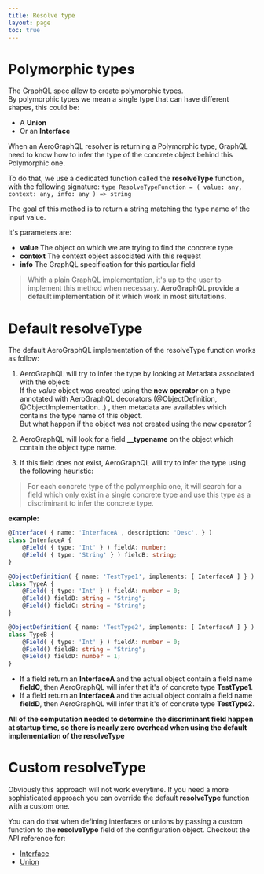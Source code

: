 ```yaml
---
title: Resolve type
layout: page
toc: true
---
```


# Polymorphic types

The GraphQL spec allow to create polymorphic types.  
By polymorphic types we mean a single type that can have different shapes, this could be:
* A **Union**
* Or an **Interface**

When an AeroGraphQL resolver is returning a Polymorphic type, GraphQL need to know how to infer the type of the concrete object behind this Polymorphic one.

To do that, we use a dedicated function called the **resolveType** function, with the following signature:
`type ResolveTypeFunction = ( value: any, context: any, info: any ) => string`

The goal of this method is to return a string matching the type name of the input value.

It's parameters are:
* **value** The object on which we are trying to find the concrete type
* **context** The context object associated with this request
* **info** The GraphQL specification for this particular field

> Whith a plain GraphQL implementation, it's up to the user to implement this method when necessary.
> **AeroGraphQL provide a default implementation of it which work in most situtations.**

# Default resolveType

The default AeroGraphQL implementation of the resolveType function works as follow:

1. AeroGraphQL will try to infer the type by looking at Metadata associated with the object:  
If the *value* object was created using the **new operator** on a type annotated with AeroGraphQL decorators (@ObjectDefinition, @ObjectImplementation...) , then metadata are availables which contains the type name of this object.  
But what happen if the object was not created using the new operator ?

2. AeroGraphQL will look for a field **__typename** on the object which contain the object type name.

3. If this field does not exist, AeroGraphQL will try to infer the type using the following heuristic:  
> For each concrete type of the polymorphic one, it will search for a field which only exist in a single concrete type and use this type as a discriminant to infer the concrete type.  

**example:**
```typescript
@Interface( { name: 'InterfaceA', description: 'Desc', } )
class InterfaceA {
    @Field( { type: 'Int' } ) fieldA: number;
    @Field( { type: 'String' } ) fieldB: string;
}

@ObjectDefinition( { name: 'TestType1', implements: [ InterfaceA ] } )
class TypeA {
    @Field( { type: 'Int' } ) fieldA: number = 0;
    @Field() fieldB: string = "String";
    @Field() fieldC: string = "String";
}

@ObjectDefinition( { name: 'TestType2', implements: [ InterfaceA ] } )
class TypeB {
    @Field( { type: 'Int' } ) fieldA: number = 0;
    @Field() fieldB: string = "String";
    @Field() fieldD: number = 1;
}
```

* If a field return an **InterfaceA** and the actual object contain a field name **fieldC**, then AeroGraphQL will infer that it's of concrete type **TestType1**.  
* If a field return an **InterfaceA** and the actual object contain a field name **fieldD**, then AeroGraphQL will infer that it's of concrete type **TestType2**.  

**All of the computation needed to determine the discriminant field happen at startup time, so there is nearly zero overhead when using the default implementation of the resolveType**

# Custom resolveType
Obviously this approach will not work everytime. 
If you need a more sophisticated approach you can override the default **resolveType** function with a custom one.

You can do that when defining interfaces or unions by passing a custom function fo the **resolveType** field of the configuration object.
Checkout the API reference for:
* [Interface](https://aerographql.github.io/documentation/api/#Interface)
* [Union](https://aerographql.github.io/documentation/api/#Union)
